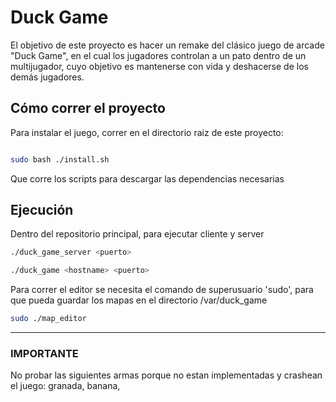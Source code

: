 # Duck Game

El objetivo de este proyecto es hacer un remake del clásico juego de arcade "Duck Game", en el cual los jugadores controlan a un pato dentro de un multijugador, cuyo objetivo es mantenerse con vida y deshacerse de los demás jugadores. 

## Cómo correr el proyecto

Para instalar el juego, correr en el directorio raiz de este proyecto:
```bash

sudo bash ./install.sh

```

Que corre los scripts para descargar las dependencias necesarias

## Ejecución

Dentro del repositorio principal, para ejecutar cliente y server 

```bash
./duck_game_server <puerto>
```

```bash
./duck_game <hostname> <puerto>
```

Para correr el editor se necesita el comando de superusuario 'sudo', para que pueda guardar los mapas en el directorio /var/duck_game

```bash
sudo ./map_editor
```

-------------------------------------------------------------
### IMPORTANTE

No probar las siguientes armas porque no estan implementadas y crashean el juego: granada, banana,
